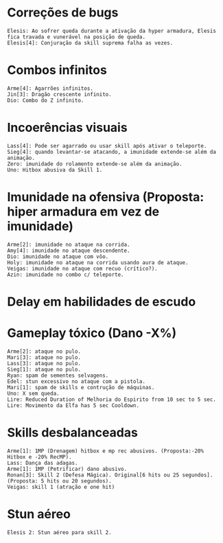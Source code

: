 Correções de bugs
=================
	Elesis: Ao sofrer queda durante a ativação da hyper armadura, Elesis fica travada e vunerável na posição de queda.
	Elesis[4]: Conjuração da skill suprema falha as vezes.

Combos infinitos
================
	Arme[4]: Agarrões infinitos.
	Jin[3]: Dragão crescente infinito.
	Dio: Combo do Z infinito.

Incoerências visuais
====================
	Lass[4]: Pode ser agarrado ou usar skill após ativar o teleporte.
	Sieg[4]: quando levantar-se atacando, a imunidade extende-se além da animação.
	Zero: imunidade do rolamento extende-se além da animação.
	Uno: Hitbox abusiva da Skill 1.

Imunidade na ofensiva (Proposta: hiper armadura em vez de imunidade)
====================================================================
	Arme[2]: imunidade no ataque na corrida.
	Amy[4]: imunidade no ataque descendente.
	Dio: imunidade no ataque com vôo.
	Holy: imunidade no ataque na corrida usando aura de ataque.
	Veigas: imunidade no ataque com recuo (crítico?).
	Azin: imunidade no combo c/ teleporte.
	
Delay em habilidades de escudo
==============================

Gameplay tóxico (Dano -X%)
==========================
	Arme[2]: ataque no pulo.
	Mari[3]: ataque no pulo.
	Lass[3]: ataque no pulo.
	Sieg[1]: ataque no pulo.
	Ryan: spam de sementes selvagens.
	Edel: stun excessivo no ataque com a pistola.
	Mari[1]: spam de skills e contrução de máquinas.
	Uno: X sem queda.
	Lire: Reduced Duration of Melhoria do Espirito from 10 sec to 5 sec.
	Lire: Movimento da Elfa has 5 sec Cooldown.

Skills desbalanceadas
=====================
	Arme[1]: 1MP (Drenagem) hitbox e mp rec abusivos. (Proposta:-20% Hitbox e -20% RecMP).
	Lass: Dança das adagas.
	Arme[1]: 1MP (Petrificar) dano abusivo.
	Ronan[3]: Skill 2 (Defesa Mágica). Original[6 hits ou 25 segundos]. (Proposta: 5 hits ou 20 segundos).
	Veigas: skill 1 (atração e one hit)

Stun aéreo
==========
	Elesis 2: Stun aéreo para skill 2.
